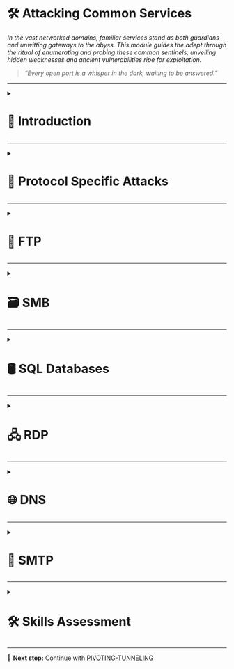 # 🛠️ Attacking Common Services  
*In the vast networked domains, familiar services stand as both guardians and unwitting gateways to the abyss. This module guides the adept through the ritual of enumerating and probing these common sentinels, unveiling hidden weaknesses and ancient vulnerabilities ripe for exploitation.*

> *“Every open port is a whisper in the dark, waiting to be answered.”*

---

<details>
<summary><h1>📢 Introduction</h1></summary>

Vulnerabilities are often discovered by individuals who deeply understand a technology, protocol, or service. As we progress in this field, we will encounter a variety of services to interact with, requiring us to **continuously adapt and learn new technologies**.

To successfully attack a service, we must understand **its purpose, how to interact with it, which tools are available, and the potential actions we can perform**.

This section will explore **common services** and demonstrate practical ways to interact with them effectively.

<details>
<summary><h3>File Share Services</h3></summary>

A file-sharing service is a system that facilitates, manages, and monitors the transfer of computer files. Historically, organizations relied primarily on internal file-sharing protocols such as **SMB**, **NFS**, **FTP**, **TFTP**, and **SFTP**. However, with the widespread adoption of cloud technologies, many companies now also use **third-party cloud-based** solutions like **Dropbox**, **Google Drive**, **OneDrive**, **SharePoint**, and cloud storage services such as **AWS S3**, **Azure Blob Storage**, and **Google Cloud Storage**.

In practice, we will often encounter a hybrid environment where both internal and external file-sharing systems are in use. For example, a server may host internal SMB shares while also synchronizing data with cloud storage.

This section will focus primarily on **internal file-sharing services**, although the same principles can apply to cloud storage solutions that are synced locally to servers and workstations.

</details>

<details>
<summary><h3>Server Message Block (SMB)</h3></summary>

**SMB** is a network file-sharing protocol most commonly used in **Windows environments**. It enables users and applications to read, write, and manage files on remote servers as if they were local. In a Windows network, it is common to find **shared folders** accessible over SMB, often used for collaboration or centralized file storage.

We can interact with SMB shares through:
* **Graphical User Interface (GUI)** – e.g., Windows File Explorer.
* **Command-Line Interface (CLI)** – e.g., `net use`, `dir`, or PowerShell commands in Windows; `smbclient` in Linux.
* **Specialized tools** – e.g., Impacket scripts, CrackMapExec, enum4linux.

The following sections will outline common methods for accessing and interacting with SMB from both Windows and Linux systems.

<details>
<summary><h3>Windows</h3></summary>

<details>
<summary><h4>GUI Method</h4></summary>

**Step 1: Open the Run Dialog Box**

Press `WINKEY` + `R` on your keyboard.

**Step 2: Enter the SMB Share Path**

In the Run dialog box, type the file share location in the following format:

```cmd
\\<IP>\<SHARE_NAME>
```

**Step 3: Authenticate if required**

If prompted, enter valid username and password credentials for the remote system.

**Step 4: Browse the Share**

Once connected, you can view, copy, edit, or delete files according to your permissions.

</details>

<details>
<summary><h4>Windows CMD - DIR</h4></summary>

The command dir displays a list of a directory's files and subdirectories.

**Run the `dir` command on the share**

```cmd
dir  \\<IP>\<SHARE_NAME>
```

**Example Output:**

```cmd
C:\tom> dir \\192.168.220.129\Finance\

Volume in drive \\192.168.220.129\Finance has no label.
Volume Serial Number is ABCD-EFAA

Directory of \\192.168.220.129\Finance

02/23/2022  11:35 AM    <DIR>          Contracts
               0 File(s)          4,096 bytes
               1 Dir(s)  15,207,469,056 bytes free
```

</details>

<details>
<summary><h4>Windows CMD - Net Use</h4></summary>


**OPTION 1 > Step 1: Use `net use` to connect to the share**

```cmd
net use n: \\<IP>\<SHARE_NAME>
```

**OPTION 2 > Step 1: Use `net use` and provide a username and password to authenticate to the share**

```cmd
net use n: \\<IP>\<SHARE_NAME> /user:<USER> <PASSWORD>
```

With the shared folder mapped as the `n` drive, we can execute Windows commands as if this shared folder is on our local computer. Let's find how many files the shared folder and its subdirectories contain.

**Step 2: Find how many files the shared folder and its subdirectories contain.**

```cmd
dir n: /a-d /s /b | find /c ":\"
```

</details>

<details>
<summary><h4>Windows PowerShell - Get-ChildItem</h4></summary>

**Run the `Get-ChildItem` command on the share**

```powershell
Get-ChildItem \\<IP>\<SHARE_NAME>
```

**Example Output:**

```powershell
# PS C:\tom> Get-ChildItem \\192.168.220.129\Finance\

#     Directory: \\192.168.220.129\Finance

# Mode                 LastWriteTime         Length Name
# ----                 -------------         ------ ----
# d-----         2/23/2022   3:27 PM                Contracts
```

</details>

<details>
<summary><h4>Windows PowerShell - New-PSDrive</h4></summary>

**OPTION 1 > Step 1: Map the shared folder to a drive letter using `New-PSDrive`**

```powershell
New-PSDrive -Name "N" -Root "\\<IP>\<SHARE_NAME>" -PSProvider "FileSystem"
```

**OPTION 2 > Step 1: Provide a username and password with Powershell to map the shared folder to a drive letter using `New-PSDrive`**

```powershell
$username = '<USER>'
$password = '<PASWORD>'
$secpassword = ConvertTo-SecureString $password -AsPlainText -Force
$cred = New-Object System.Management.Automation.PSCredential $username, $secpassword
New-PSDrive -Name "N" -Root "\\<IP>\<SHARE_NAME>" -PSProvider "FileSystem" -Credential $cred
```

**Example Output:**

```powershell
# Name           Used (GB)     Free (GB) Provider      Root                                               CurrentLocation
# ----           ---------     --------- --------      ----                                               ---------------
# N                                      FileSystem    \\192.168.220.129\Finance
```

**Step 2: Find how many files the shared folder and its subdirectories contain.**

```powershell
N:
(Get-ChildItem -File -Recurse | Measure-Object).Count
```

</details>

</details>

<details>
<summary><h3>Linux</h3></summary>

Linux (UNIX) machines can also browse and mount SMB shares. This works whether the target server is a **Windows machine** or a **Samba server**. While some Linux distributions include GUI support, we will focus on using **command-line utilities** and tools to interact with SMB.

> **NOTE:** We need to install `cifs-utils` to connect to an SMB share folder. To install it we can execute from the command line `sudo apt install cifs-utils`.

<details>
<summary><h4>Linux - Mount</h4></summary>

**OPTION 1 > Step 1: Mount an SMB share to interact with its directories and files locally**

```bash
sudo mkdir /mnt/<SHARE_NAME>
sudo mount -t cifs -o username=<USER>,password=<PASWORD>,domain=. \\<IP>\<SHARE_NAME>
```

**OPTION 1 > Step 2: Use a credential file to mount an SMB share to interact with its directories and files locally**

```bash
sudo mkdir /mnt/<SHARE_NAME>
sudo mount -t cifs \\<IP>\<SHARE_NAME> /mnt/<SHARE_NAME> -o credentials=./credential_file.txt
```

The file `credential_file.txt` has to be structured like this:

```txt
username=plaintext
password=Password123
domain=.
```

</details>

</details>

</details>

<details>
<summary><h3>Command Line Utilities</h3></summary>

<details>
<summary><h4>Linux - SQSH</h4></summary>

The `sqlcmd` utility lets you enter Transact-SQL statements, system procedures, and script files through a variety of available modes:

* At the command prompt.
* In Query Editor in SQLCMD mode.
* In a Windows script file.
* In an operating system (Cmd.exe) job step of a SQL Server Agent job.

```bash
sqsh -S <IP> -U <USER> -P <PASSWORD>
```

</details>

<details>
<summary><h4>Linux - SQLCMD</h4></summary>

```bash
sqlcmd -S <IP> -U <USER> -P <PASSWORD>
```

</details>

<details>
<summary><h4>Linux - MySQL</h4></summary>

**Start an interactive SQL Session using Linux**

```bash
mysql -u <USER> -p<PASSWORD> -h <IP>
```

</details>

<details>
<summary><h4>Windows - MySQL</h4></summary>

**Start an interactive SQL Session using Windows**

```bash
mysql.exe -u <USER> -p<PASSWORD> -h <IP>
```

</details>

</details>

<details>
<summary><h3>Tools to Interact with Common Services</h3></summary>

| **SMB**        | **FTP**      | **Email**                       | **Databases**                               |
|----------------|-------------|----------------------------------|---------------------------------------------|
| smbclient      | ftp         | Thunderbird                     | mssql-cli                                   |
| CrackMapExec   | lftp        | Claws                           | mycli                                       |
| SMBMap         | ncftp       | Geary                           | mssqlclient.py                              |
| Impacket       | filezilla   | MailSpring                      | dbeaver                                     |
| psexec.py      | crossftp    | mutt                            | MySQL Workbench                             |
| smbexec.py     |             | mailutils                       | SQL Server Management Studio (SSMS)        |
|                |             | sendEmail                       |                                             |
|                |             | swaks                           |                                             |
|                |             | sendmail                        |                                             |

</details>

<details>
<summary><h3>General Troubleshooting</h3></summary>

Depending on the **Windows** or **Linux** version we are working with or targeting, we may face various challenges when trying to connect to a service.

Common reasons for **lack of access** to a resource include:

* Authentication issues
* Insufficient privileges
* Network connectivity problems
* Firewall restrictions
* Unsupported protocols

Errors may vary depending on the specific service targeted. It’s important to leverage these **error codes** by consulting official documentation or community forums, where solutions to similar problems can often be found.

</details>

You can refer to the [GENERAL](./00-general.md) module to find different ways to explore and list files.

</details>

---

<details>
<summary><h1>🎯 Protocol Specific Attacks</h1></summary>

<details>
<summary><h2>The Concept of Attacks</h2></summary>

To effectively understand attacks on different services, we need to examine **how these services can be targeted**. A concept is a general plan or framework applied across various projects. For example, consider the concept of building a house: most houses have a basement, four walls, and a roof. While the specific materials or designs may vary, the basic structure remains consistent worldwide. This illustrates that a concept requires general categories—like floors, walls, and roof—that provide a flexible but unified framework.

In our context, we need to develop a concept for attacking various services by grouping them into categories that summarize all services while still allowing for individual attack methods.

To clarify, we can try grouping services like **SSH**, **FTP**, **SMB**, and **HTTP** and identify what they have in common. From there, we can build a structure or pattern that helps us pinpoint attack vectors across these services using a single, unified approach.

This process of analyzing commonalities and creating adaptable attack pattern templates is ongoing—it’s not a finished product but an evolving framework that grows and improves over time.

The concept is structured around four categories that appear in every vulnerability:

<details>
<summary><h3>1. Source</h3></summary>

We can generalize **Source** as the origin of information used by a process to perform a specific task. Information can be passed to a process in many different ways.

| Information Source | Description                                                                                                           |
|--------------------|-----------------------------------------------------------------------------------------------------------------------|
| Code               | The results of already executed program code used as a source of information. These can come from different functions of a program. |
| Libraries          | A collection of program resources, including configuration data, documentation, help data, message templates, prebuilt code and subroutines, classes, values, or type specifications. |
| Config             | Usually static or prescribed values that determine how the process handles information.                              |
| APIs               | Application Programming Interfaces used as program interfaces for retrieving or providing information.               |
| User Input         | Manual entry of information by a person, when a program allows user input to process data accordingly.               |

The Source is the origin exploited to trigger vulnerabilities. The specific protocol used is irrelevant—for example, HTTP header injections can be manipulated manually, just like buffer overflows.

</details>

<details>
<summary><h3>2. Process</h3></summary>

The **Process** refers to how information received from the Source is handled. This processing is carried out according to the task defined by the program code. For each task, developers specify how information should be processed—using classes, functions, calculations, loops, and more. Since development approaches vary widely, the possibilities are nearly endless. Consequently, most vulnerabilities stem from flaws in the program code executed during this process.

| Process Components | Description                                                                                                          |
|--------------------|----------------------------------------------------------------------------------------------------------------------|
| PID                | The Process ID (PID) identifies the process being started or already running. Running processes have assigned privileges, and new ones are started accordingly. |
| Input              | Refers to information input assigned either by a user or resulting from a programmed function.                       |
| Data processing    | The hard-coded functions of a program that dictate how the received information is processed.                         |
| Variables          | Placeholders for information that different functions can further process during the task.                           |
| Logging            | The documentation of certain events, often stored in a register or file, meaning some information remains in the system. |

</details>

<details>
<summary><h3>3. Privileges</h3></summary>

**Privileges** exist in all systems that manage processes. They act like permissions that determine which tasks and actions can be performed. Simply put, privileges are like a bus ticket: if you have a ticket for a specific region, you can ride the bus; if not, you cannot.

Similarly, privileges (or “tickets”) can apply to various modes of transport—planes, trains, boats, and so on. In computer systems, privileges control and segment actions, requiring different permissions that the system enforces.

When a process attempts to perform a task, the system checks if it has the necessary privileges. If the required permissions and conditions are met, the system approves the requested action.

| Privileges | Description                                                                                                          |
|------------|----------------------------------------------------------------------------------------------------------------------|
| System     | These are the highest privileges allowing any system modification. In Windows, this is called SYSTEM; in Linux, root. |
| User       | Permissions assigned to a specific user. For security, Linux often creates separate users for specific services.     |
| Groups     | Categorization of users who share certain permissions to perform specific actions.                                    |
| Policies   | Determine execution of application-specific commands, applying to individual or grouped users and their actions.      |
| Rules      | Permissions to perform actions managed within the applications themselves.                                           |

</details>

<details>
<summary><h3>4. Destination</h3></summary>

Every task has at least one purpose or goal that must be fulfilled. If data changes were neither stored nor forwarded, the task would generally be unnecessary. The outcome of a task is either stored locally or forwarded to another processing point.

This endpoint is called the **Destination**, where the data changes occur. Destinations can be either local or remote processes. At the local level, files or records may be modified, or data may be forwarded to other local services for further use. However, the same process may also reuse the resulting data.

Once the data is stored or forwarded, the cycle of the task is complete.

| Destination | Description                                                                                                               |
|-------------|---------------------------------------------------------------------------------------------------------------------------|
| Local       | The local area refers to the system environment where the process occurred. Results are either further processed or stored locally. |
| Network     | The network area involves forwarding process results to a remote interface, such as an IP address, its services, or entire networks. Under some circumstances, these results can also influence routing. |

</details>

> **NOTE:** While these categories are consistent across services, the specific details within each may vary depending on the service.

We now have a repeatable pattern template that can be applied to attacks. This template helps analyze and understand exploits, and it is useful for debugging our own exploits during development and testing. Additionally, it can be applied to source code analysis, enabling step-by-step review of specific functionalities and commands. Lastly, this approach allows us to evaluate the risks associated with each task individually.

</details>

<details>
<summary><h2>Service Misconfigurations</h2></summary>

Misconfigurations occur when system administrators, technical support, or developers incorrectly set up the security framework of an application, website, desktop, or server. This often creates vulnerable pathways that unauthorized users can exploit.

<details>
<summary><h3>Authentication</h3></summary>

In previous years—and occasionally even today during assessments—it was common for services to come with default credentials (username and password). This poses a significant security risk because many administrators fail to change these defaults.

Nowadays, most software requires users to set up credentials during installation, which is an improvement. However, default credentials can still be found, especially in older applications.

Even if there are no default credentials, administrators might use weak or no passwords initially, intending to change them later, which creates vulnerabilities.

To prevent this, administrators should define and enforce strong password policies for all software deployed or tested within their environment.

<details>
<summary><h4>Anonymous Authentication</h4></summary>

Another common misconfiguration is **anonymous authentication**. When enabled, the service allows anyone with network access to connect without requiring credentials, creating a serious security risk.

</details>

<details>
<summary><h4>Misconfigured Access Rights</h4></summary>

**Misconfigured access rights** occur when user accounts are granted incorrect permissions. A significant risk arises when individuals lower in the organizational hierarchy gain access to sensitive information intended only for managers or administrators.

</details>

</details>

<details>
<summary><h3>Unnecessary Defaults</h3></summary>

The initial configuration of devices and software often includes default settings, features, files, and credentials. These defaults are usually designed for ease of use rather than security. Leaving these defaults unchanged is a poor security practice, especially in production environments. Unnecessary default settings should be modified to reduce the system’s attack surface.

Accepting default settings during setup can expose sensitive company information. Attackers may exploit default credentials or weak settings with minimal effort, sometimes just by a quick internet search.

**[Security Misconfiguration](https://owasp.org/Top10/A05_2021-Security_Misconfiguration/)** is listed in the **[OWASP Top 10](https://owasp.org/Top10/)**. Common issues related to default values include:
* Unnecessary features enabled or installed (e.g., open ports, unused services, default pages, accounts, or privileges).
* Default accounts and passwords remain enabled and unchanged.
* Error handling exposes stack traces or overly detailed error messages to users.
* On upgraded systems, new security features are disabled or improperly configured.

</details>

<details>
<summary><h3>Preventing Misconfiguration</h3></summary>

Once we understand our environment, the most effective way to control risk is to lock down critical infrastructure and allow only necessary behaviors. Any communication or service not required by the application should be disabled. Examples include:

* Disabling admin interfaces when not in use.
* Turning off debugging features.
* Disabling default usernames and passwords.
* Configuring servers to prevent unauthorized access, directory listing, and related issues.
* Running regular scans and audits to detect misconfigurations or missing patches.

The **OWASP Top 10** includes guidance on securing installation processes, emphasizing the importance of a repeatable hardening process:

* Use a consistent hardening procedure to quickly and easily deploy secure environments.
* Configure development, QA, and production environments identically but with different credentials per environment.
* Automate this process to minimize setup effort and errors.

Other best practices include:

* Maintain a minimal platform by removing or not installing unnecessary features, components, documentation, and sample code.
* Regularly review and update configurations to apply security notes, updates, and patches (see A06:2021 - Vulnerable and Outdated Components). Also, review cloud storage permissions, such as S3 bucket policies.
* Implement a segmented application architecture to enforce secure separation between components or tenants via segmentation, containerization, or cloud security groups (ACLs).
* Send security directives to clients, such as appropriate security headers.
* Automate verification processes to ensure configuration effectiveness across all environments.

</details>

</details>

<details>
<summary><h2>Finding Sensitive Information</h2></summary>

When attacking a service, we act like detectives — gathering as much information as possible and carefully observing every detail. Every single piece of information can be critical.

**Example Scenario**

* Target services: Email, FTP, Databases, Storage
* Goal: Achieve Remote Code Execution (RCE) on any service
* Initial enumeration: Tried anonymous access on all services
* Outcome: Only FTP allowed anonymous access
* Found an empty file named `johnsmith` in FTP
* Tried using "johnsmith" as FTP username and password — unsuccessful
* Tried same credentials on Email service — successful login
* Searched emails for "password" and found John’s MSSQL credentials
* Accessed the MSSQL database and used built-in functions to execute commands
* Successfully gained RCE on the database server

This shows how a seemingly insignificant piece of data (the empty file `johnsmith`) can lead to discovering valuable information and achieving the ultimate goal.

**Types of Sensitive Information to Look For**

Usernames
* Email Addresses
* Passwords
* DNS Records
* IP Addresses
* Source Code
* Configuration Files
* Personally Identifiable Information (PII)

**Covered Services for Information Discovery**

* File Shares
* Email
* Databases

**Understanding What to Look For**

Every target is unique, so it’s important to:

* Understand the target’s business model, purpose, and processes
* Determine what information is valuable to the target
* Know what type of information is useful for your attack

Two key elements for finding sensitive information:

1. Understand how the service works
2. Know exactly what you are looking for

</details>

</details>

---

<details>
<summary><h1>📄 FTP</h1></summary>

The **File Transfer Protocol (FTP)** is a standard network protocol used to transfer files between computers.
It also supports file system operations such as:

* Changing the working directory
* Listing files
* Renaming files or directories
* Deleting files or directories

**Default Port:**
* TCP/21

**Common Uses**
* Moving files between systems in software development environments
* Updating or deploying website content
* Sharing large datasets within an organization

<details>
<summary><h2>Attack Vectors</h2></summary>

When targeting an FTP server, there are several possible approaches:

1. **Misconfiguration or Excessive Privileges**
    * Anonymous access enabled
    * Improper file/directory permissions
    * Sensitive files stored in publicly accessible directories

2. **Exploiting Known Vulnerabilities**
    * Outdated FTP server software
    * Weak authentication mechanisms

3. **Discovering New Vulnerabilities**
    * Protocol-specific flaws
    * Vendor-specific bugs

</details>

<details>
<summary><h2>Post-Access Actions</h2></summary>

Once access is gained, you should:

* **Enumerate the directory contents** to identify sensitive or critical files

* **Check folder structure** — FTP typically uses a hierarchical directory structure:

* **Search for sensitive files**, such as:
    * Configuration files (`config.php`, `.env`)
    * Database dumps (`backup.sql`)
    * Source code files
    * Credentials

</details>

<details>
<summary><h2>Nmap Scan</h2></summary>

**Example Command**

```bash
sudo nmap -sC -sV -p 21 <TARGET_IP>
```

| Flag            | Purpose                                         |
|-----------------|-------------------------------------------------|
| `-sC`           | Run default NSE scripts (includes `ftp-anon`)   |
| `-sV`           | Detect service version and banner               |
| `-p 21`         | Scan only TCP port 21                           |
| `<TARGET_IP>` | Target IP address                               |

**Why This Matters**
* **Anonymous access** may expose files without authentication.
* **Version information** helps identify:
    * Known vulnerabilities
    * Possible exploits for the specific FTP server software

</details>

<details>
<summary><h2>Misconfigurations</h2></summary>

As discussed earlier, **anonymous authentication** can be enabled for services such as FTP.  
This can create serious security risks if not configured properly.

How Anonymous FTP Login Works
* **Username:** `anonymous`
* **Password:** *(empty)*

**Potential Risks**
If read/write permissions are **not** configured correctly:
* Sensitive files might be stored in folders accessible to anonymous users.
* Anyone could **download confidential data** without authentication.
* Attackers could **upload malicious scripts** to the server.

**Example Command**

```bash
ftp <TARGET_IP> <PORT>
```

**Example Output**

```bash
# Connected to <TARGET_IP>.
# 220 (vsFTPd 2.3.4)
# Name (<TARGET_IP>:kali): anonymous
# 331 Please specify the password.
# Password:
# 230 Login successful.
# Remote system type is UNIX.
# Using binary mode to transfer files.

# ftp> ls

# 200 PORT command successful. Consider using PASV.
# 150 Here comes the directory listing.
# -rw-r--r--    1 0        0               9 Aug 12 16:51 test.txt
# 226 Directory send OK.
```

</details>

<details>
<summary><h2>Brute Forcing with Medusa</h2></summary>

**Example Command: **

```bash
medusa -u <USER_LIST> -P <PASSWORD_LIST> -h <TARGET_IP> -M ftp -n <PORT>
```

**Example Output**

```bash
# Medusa v2.2 [http://www.foofus.net] (C) JoMo-Kun / Foofus Networks <jmk@foofus.net>                                                      
# ACCOUNT CHECK: [ftp] Host: <TARGET_IP> (1 of 1, 0 complete) User: <USER> (1 of 1, 0 complete) Password: 123456 (1 of 14344392 complete)
# ACCOUNT CHECK: [ftp] Host: <TARGET_IP> (1 of 1, 0 complete) User: <USER> (1 of 1, 0 complete) Password: 12345 (2 of 14344392 complete)
# ACCOUNT CHECK: [ftp] Host: <TARGET_IP> (1 of 1, 0 complete) User: <USER> (1 of 1, 0 complete) Password: 123456789 (3 of 14344392 complete)
# ACCOUNT FOUND: [ftp] Host: <TARGET_IP> User: <USER> Password: <PASSWORD> [SUCCESS]
```

</details>

<details>
<summary><h2>FTP Bounce Attack</h2></summary>

An **FTP bounce attack** is a technique that abuses FTP servers to send network traffic to another device.  
This is achieved by manipulating the `PORT` command to make the FTP server connect to a different target.

**How It Works**

1. The attacker connects to an **FTP server** that is exposed to the internet (e.g., `FTP_DMZ`).
2. They use the `PORT` command to instruct the FTP server to interact with another host on the same internal network (e.g., `Internal_DMZ`).
3. The FTP server unknowingly **proxies requests** to the internal host.
4. This allows the attacker to:
   * Scan internal hosts
   * Identify open ports
   * Gather information for further exploitation

**Example Command**

```bash
nmap -Pn -v -n -p80 -b <USER>:<PASSWORD>@<ATTACKER_IP> <TARGET_IP>
```

**Example Output**

```bash
# Starting Nmap 7.80 ( https://nmap.org ) at 2020-10-27 04:55 EDT
# Resolved FTP bounce attack proxy to <ATTACKER_IP> (<ATTACKER_IP>).
# Attempting connection to ftp://anonymous:password@<ATTACKER_IP>:21
# Connected: 220 (vsFTPd 3.0.3)
# Login credentials accepted by FTP server!
# Initiating Bounce Scan at 04:55
# FTP command misalignment detected ... correcting.
# Completed Bounce Scan at 04:55, 0.54s elapsed (1 total ports)

# Nmap scan report for <TARGET_IP>
# Host is up.

# PORT   STATE  SERVICE
# 80/tcp open  http
```

| **Flag** | **Purpose** |
|----------|-------------|
| `-Pn`    | Skip host discovery, treat all hosts as online. |
| `-v`     | Verbose output. |
| `-n`     | Disable DNS resolution. |
| `-p80`   | Scan only TCP port 80. |
| `-b`     | Perform FTP bounce scan (`user:pass@ftp_server target_ip`). |

> **NOTE:** FTP bounce attacks are deprecated in many modern FTP servers, but vulnerable implementations still exist in outdated or misconfigured environments.

</details>

</details>

---

<details>
<summary><h1>🗃️ SMB</h1></summary>

**Server Message Block (SMB)** is a protocol for sharing files and printers across networked systems.
Originally, SMB ran on **NetBIOS over TCP/IP** (TCP 139, UDP 137–138). Since Windows 2000, it can also run directly over **TCP 445**, which modern Windows systems use by default—though NetBIOS is still supported as a fallback.

**Samba** is the open-source SMB implementation for Unix/Linux, enabling interoperability with Windows clients.

When scanning, SMB on **port 445** indicates direct TCP usage, while **port 139** usually means SMB is running over NetBIOS.

**MSRPC (Microsoft Remote Procedure Call)** can run over SMB via named pipes, allowing functions to execute remotely without dealing with low-level networking.

<details>
<summary><h2>Attack Vectors</h2></summary>

**Attacking SMB** involves identifying its version, OS, and configuration. Potential vectors include:

* **Misconfigurations/excessive privileges**
* **Known or new vulnerabilities**
* **Sensitive shared files**
* **NetBIOS/RPC enumeration** to gather intel or perform actions.

</details>

<details>
<summary><h2>Nmap Scan</h2></summary>

**Example Command**

```bash
sudo nmap <TARGET_IP> -sV -sC -p139,445
```

**Example Output**

```bash
# PORT    STATE SERVICE     VERSION
# 139/tcp open  netbios-ssn Samba smbd 4.6.2
# 445/tcp open  netbios-ssn Samba smbd 4.6.2
# MAC Address: 00:00:00:00:00:00 (VMware)

# Host script results:
# |_nbstat: NetBIOS name: RTH, NetBIOS user: <unknown>, NetBIOS MAC: <unknown> (unknown)
# | smb2-security-mode: 
# |   2.02: 
# |_    Message signing enabled but not required
# | smb2-time: 
# |   date: 2021-09-19T13:16:04
# |_  start_date: N/A
```

| Flag            | Purpose                                         |
|-----------------|-------------------------------------------------|
| `-sC`           | Run default NSE scripts (includes `ftp-anon`)   |
| `-sV`           | Detect service version and banner               |
| `-p 21`         | Scan only TCP port 21                           |
| `<TARGET_IP>` | Target IP address                               |

**Why This Matters**
* Identifies SMB version and implementation (e.g., Samba smbd 4.6.2)
* Reveals hostname and possible OS type
* Helps detect:
    * Misconfigurations (e.g., message signing disabled)
    * Potential vulnerabilities
* Provides NetBIOS details for further enumeration

</details>

<details>
<summary><h2>Misconfigurations</h2></summary>

SMB can be configured not to require authentication, which is often called a null session. Instead, we can log in to a system with no username or password.

<details>
<summary><h3>Anonymous Authentication</h3></summary>

SMB servers can allow access without requiring a username and password (null session), or we may use valid credentials if available.

* **Potential Access:** Using anonymous authentication, we can gather information such as:
    * List of file shares
    * Usernames and groups
    * Permissions and policies
    * Running services
* **Tools Supporting Null Sessions:**
    * `smbclient`
    * `smbmap`
    * `rpcclient`
    * `enum4linux`

</details>

<details>
<summary><h3>File Share</h3></summary>

**Using `smbclient`**

```bash
smbclient -N -L //<TARGET_IP>
```

**Example Output:**

```bash
# Sharename       Type      Comment
# -------         --        -------
# ADMIN$          Disk      Remote Admin
# C$              Disk      Default share
# notes           Disk      CheckIT
# IPC$            IPC       IPC Service (DEVSM)
# SMB1 disabled no workgroup available
```

---

**Using `smbmap`**

```bash
smbmap -H <TARGET_IP>
```

**Example Output:**

```bash
# [+] IP: <TARGET_IP>:445
# Disk       Permissions   Comment
# ----       -----------   -------
# ADMIN$     NO ACCESS     Remote Admin
# C$         NO ACCESS     Default share
# IPC$       READ ONLY     IPC Service (DEVSM)
# notes      READ, WRITE   CheckIT
```

**Browse Share Recursively:**

```bash
smbmap -H <TARGET_IP> -r <SHARE_NAME>
```

**Example Output:**

```bash
# [+] Guest session       IP: <TARGET_IP>:445    Name: <TARGET_IP>                           
#         Disk                                                    Permissions     Comment
#         --                                                   ---------    -------
#         notes                                                   READ, WRITE
#         .\notes\*
#         dr--r--r               0 Mon Nov  2 00:57:44 2020    .
#         dr--r--r               0 Mon Nov  2 00:57:44 2020    ..
#         dr--r--r               0 Mon Nov  2 00:57:44 2020    LDOUJZWBSG
#         fw--w--w             116 Tue Apr 16 07:43:19 2019    note.txt
#         fr--r--r               0 Fri Feb 22 07:43:28 2019    SDT65CB.tmp
#         dr--r--r               0 Mon Nov  2 00:54:57 2020    TPLRNSMWHQ
#         dr--r--r               0 Mon Nov  2 00:56:51 2020    WDJEQFZPNO
#         dr--r--r               0 Fri Feb 22 07:44:02 2019    WindowsImageBackup
```

From the above example, the permissions are set to READ and WRITE, which one can use to upload and download the files.


**Download a file:**

```bash
smbmap -H <TARGET_IP> --download "notes\note.txt"
```

**Example Output:**

```bash
# [+] Starting download: notes\note.txt (116 bytes)
# [+] File output to: /rth/<TARGET_IP>-notes_note.txt
```

**Upload a file:**

```bash
smbmap -H <TARGET_IP> --upload ./test.txt "notes\test.txt"
```

**Example Output:**

```bash
# [+] Starting upload: test.txt (20 bytes)
# [+] Upload complete.
```

</details>

<details>
<summary><h3>Remote Procedure Call (RPC)</h3></summary>

RPC can be enumerated using a **null session** with `rpcclient` or automated tools like `enum4linux`.

**Using `rpcclient`**

```bash
rpcclient -U'%' <TARGET_IP>
```

**Example Output:**

```bash
rpcclient $> enumdomusers

# user:[mhope] rid:[0x641]
# user:[svc-ata] rid:[0xa2b]
# user:[svc-bexec] rid:[0xa2c]
# user:[roleary] rid:[0xa36]
# user:[smorgan] rid:[0xa37]
```

---

**Using `rpcclient`**

```bash
./enum4linux-ng.py <TARGET_IP> -A -C
```

**Example Output:**

```bash
# ENUM4LINUX - next generation

# ...

#  ====================================
# |    Service Scan on <TARGET_IP>     |
#  ====================================
# ...
# [*] Checking SMB (timeout: 5s)
# [*] SMB is accessible on 445/tcp
# [*] Checking SMB over NetBIOS (timeout: 5s)
# [*] SMB over NetBIOS is accessible on 139/tcp

#  ===================================================                            
# |    NetBIOS Names and Workgroup for <TARGET_IP>    |
#  ===================================================                                                                                         
# [*] Got domain/workgroup name: WORKGROUP
# [*] Full NetBIOS names information:
# - WIN-752039204 <00> -          B <ACTIVE>  Workstation Service
# - WORKGROUP     <00> -          B <ACTIVE>  Workstation Service
# - WIN-752039204 <20> -          B <ACTIVE>  Workstation Service
# - MAC Address = 00-0C-29-D7-17-DB
# ...
#  ========================================
# |    SMB Dialect Check on <TARGET_IP>    |
#  ========================================

# ...
```

</details>

</details>

</details>

---

<details>
<summary><h1>🛢️ SQL Databases</h1></summary>



</details>

---

<details>
<summary><h1>🖧 RDP</h1></summary>



</details>

---

<details>
<summary><h1>🌐 DNS</h1></summary>



</details>

---

<details>
<summary><h1>📨 SMTP</h1></summary>



</details>

---

<details>
<summary><h1>🛠️ Skills Assessment</h1></summary>

<details>
<summary><h2>Attacking Common Services (EASY)</h2></summary>

</details>

<details>
<summary><h2>Attacking Common Services (MEDIUM)</h2></summary>

</details>

<details>
<summary><h2>Attacking Common Services (HARD)</h2></summary>

</details>

</details>

---

📘 **Next step:** Continue with [PIVOTING-TUNNELING](./09-pivoting-tunneling.md)